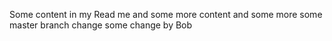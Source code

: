 Some content in my Read me
and some more content and some more
some master branch change
some change by Bob
